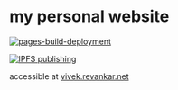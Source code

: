 # my personal website

[![pages-build-deployment](https://github.com/master-hax/master-hax.github.io/actions/workflows/pages/pages-build-deployment/badge.svg)](https://github.com/master-hax/master-hax.github.io/actions/workflows/pages/pages-build-deployment)

[![IPFS publishing](https://github.com/master-hax/master-hax.github.io/actions/workflows/main.yml/badge.svg)](https://github.com/master-hax/master-hax.github.io/actions/workflows/main.yml)

accessible at [vivek.revankar.net](https://vivek.revankar.net)
